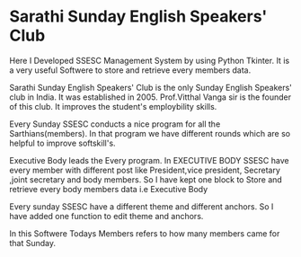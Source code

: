 # Sarathi Sunday English Speakers' Club

Here I Developed SSESC Management System by using Python Tkinter.
It is a very useful Softwere to store and retrieve every members data.

Sarathi Sunday English Speakers' Club is the only Sunday English Speakers' club in India.
It was established in 2005. Prof.Vitthal Vanga sir is the founder of this club.
It improves the student's employbility skills.

Every Sunday SSESC conducts a nice program for all the Sarthians(members).
In that program we have different rounds which are so helpful to improve softskill's.

Executive Body leads the Every program.
In EXECUTIVE BODY SSESC have every member with different post like President,vice president,
Secretary ,joint secretary and body members.
So I have kept one block to Store and retrieve every body members data i.e Executive Body

Every sunday SSESC have a different theme and different anchors.
So I have added one function to edit theme and anchors.

In this Softwere Todays Members refers to how many members came for that Sunday.


